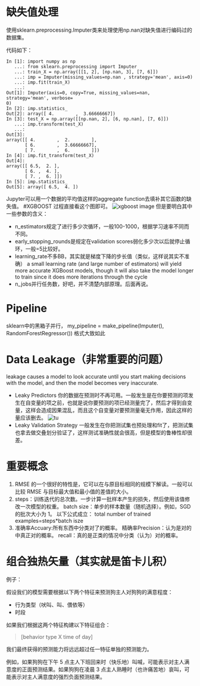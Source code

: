 # 缺失值处理
使用sklearn.preprocessing.Imputer类来处理使用np.nan对缺失值进行编码过的数据集。

代码如下：
```
In [1]: import numpy as np
   ...: from sklearn.preprocessing import Imputer
   ...: train_X = np.array([[1, 2], [np.nan, 3], [7, 6]])
   ...: imp = Imputer(missing_values=np.nan , strategy='mean', axis=0)
   ...: imp.fit(train_X)
   ...:
Out[1]: Imputer(axis=0, copy=True, missing_values=nan, strategy='mean', verbose=
0)
In [2]: imp.statistics_
Out[2]: array([ 4.        ,  3.66666667])
In [3]: test_X = np.array([[np.nan, 2], [6, np.nan], [7, 6]])
   ...: imp.transform(test_X)
   ...:
Out[3]:
array([[ 4.        ,  2.        ],
       [ 6.        ,  3.66666667],
       [ 7.        ,  6.        ]])
In [4]: imp.fit_transform(test_X)
Out[4]:
array([[ 6.5,  2. ],
       [ 6. ,  4. ],
       [ 7. ,  6. ]])
In [5]: imp.statistics_
Out[5]: array([ 6.5,  4. ])
```
Jupyter可以用一个数据的平均值这样的aggregate function去填补其它函数的缺失值。
#XGBOOST
过程直接看这个图即可。
![xgboost image](https://i.imgur.com/e7MIgXk.png)
但是要明白其中一些参数的含义：
* n_estimators规定了进行多少次循环，一般100-1000，根据学习速率不同而不同。
* early_stopping_rounds是规定在validation scores弱化多少次以后就停止循环，一般=5比较好。
* learning_rate不多BB，其实就是梯度下降的步长值（类似，这样说其实不准确）
a small learning rate (and large number of estimators) will yield more accurate XGBoost models, though it will also take the model longer to train since it does more iterations through the cycle
* n_jobs并行任务数，好吧，并不清楚内部原理。后面再说。

# Pipeline
sklearn中的黑箱子并行，
my_pipeline = make_pipeline(Imputer(), RandomForestRegressor())
格式大致如此

# Data Leakage（非常重要的问题）
leakage causes a model to look accurate until you start making decisions with the model, and then the model becomes very inaccurate.
* Leaky Predictors
  你的数据在预测时不再可用。一般发生是在你要预测的项发生在自变量的项之前，也就是说你要预测的项已经测量完了，然后才得到自变量，这样会造成因果混乱，而且这个自变量对要预测量毫无作用，因此这样的量应该删去。
  ![tu](https://i.imgur.com/CN4INKb.png)
* Leaky Validation Strategy
  一般发生在你把测试集也预处理和fit了，把测试集也拿去做交叠划分验证了，这样测试准确性就会很高，但是模型的鲁棒性却很差。

# 重要概念
1. RMSE 的一个很好的特性是，它可以在与原目标相同的规模下解读。一般可以比较 RMSE 与目标最大值和最小值的差值的大小。
2. steps：训练迭代的总次数。一步计算一批样本产生的损失，然后使用该值修改一次模型的权重。
batch size：单步的样本数量（随机选择）。例如，SGD 的批次大小为 1。
以下公式成立：
total number of trained examples=steps*batch isze
3. 准确率Accuary:所有东西中分类对了的概率。
   精确率Precision：认为是对的中真正对的概率。
   recall：真的是正类的情况中分类（认为）对的概率。


# 组合独热矢量（其实就是笛卡儿积）
例子：

假设我们的模型需要根据以下两个特征来预测狗主人对狗狗的满意程度：
* 行为类型（吠叫、叫、偎依等）
* 时段

如果我们根据这两个特征构建以下特征组合：
>  [behavior type X time of day]

我们最终获得的预测能力将远远超过任一特征单独的预测能力。

例如，如果狗狗在下午 5 点主人下班回来时（快乐地）叫喊，可能表示对主人满意度的正面预测结果。如果狗狗在凌晨 3 点主人熟睡时（也许痛苦地）哀叫，可能表示对主人满意度的强烈负面预测结果。